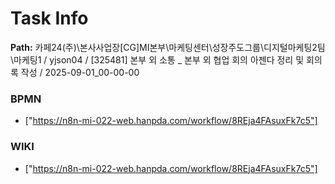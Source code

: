 # Task Info

**Path:** 카페24(주)\본사사업장\[CG]MI본부\마케팅센터\성장주도그룹\디지털마케팅2팀\마케팅1 / yjson04 / [325481] 본부 외 소통 _ 본부 외 협업 회의 아젠다 정리 및 회의록 작성 / 2025-09-01_00-00-00

### BPMN
- ["https://n8n-mi-022-web.hanpda.com/workflow/8REja4FAsuxFk7c5"]

### WIKI
- ["https://n8n-mi-022-web.hanpda.com/workflow/8REja4FAsuxFk7c5"]

